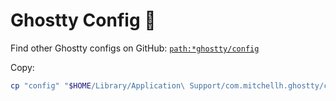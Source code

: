 # Ghostty Config 👻

Find other Ghostty configs on GitHub: [`path:*ghostty/config`](https://github.com/search?q=path%3A*ghostty%2Fconfig&type=code)

Copy:

```bash
cp "config" "$HOME/Library/Application\ Support/com.mitchellh.ghostty/config"
```